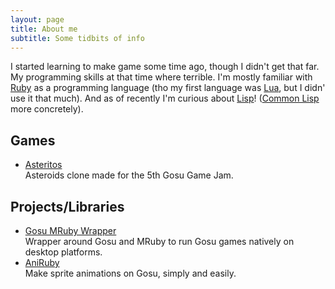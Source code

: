 ```yaml
---
layout: page
title: About me
subtitle: Some tidbits of info
---
```


I started learning to make game some time ago, though I didn't get that far. My programming
skills at that time where terrible. I'm mostly familiar with [Ruby](https://www.ruby-lang.org/en/) 
as a programming language (tho my first language was [Lua](https://www.lua.org/), but I didn' use it that much).
And as of recently I'm curious about [Lisp](https://en.wikipedia.org/wiki/Lisp)! ([Common Lisp](https://en.wikipedia.org/wiki/Common_Lisp) more concretely).

## Games

- [Asteritos](https://chadow.itch.io/asteritos)  
    Asteroids clone made for the 5th Gosu Game Jam. 

## Projects/Libraries

- [Gosu MRuby Wrapper](https://github.com/Chadowo/gosu-mruby-wrapper)  
    Wrapper around Gosu and MRuby to run Gosu games natively on desktop platforms.
- [AniRuby](https://github.com/Chadowo/aniruby)  
    Make sprite animations on Gosu, simply and easily.